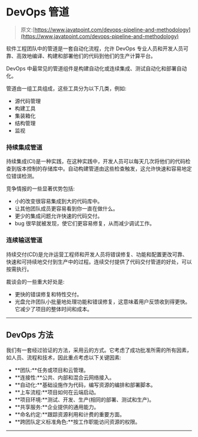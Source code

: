 # DevOps 管道

> 原文:[https://www.javatpoint.com/devops-pipeline-and-methodology](https://www.javatpoint.com/devops-pipeline-and-methodology)

软件工程团队中的管道是一套自动化流程，允许 DevOps 专业人员和开发人员可靠、高效地编译、构建和部署他们的代码到他们的生产计算平台。

DevOps 中最常见的管道组件是构建自动化或连续集成、测试自动化和部署自动化。

管道由一组工具组成，这些工具分为以下几类，例如:

*   源代码管理
*   构建工具
*   集装箱化
*   结构管理
*   监视

### 持续集成管道

持续集成(CI)是一种实践，在这种实践中，开发人员可以每天几次将他们的代码检查到版本控制的存储库中。自动构建管道由这些检查触发，这允许快速和容易地定位错误检测。

竞争情报的一些显著优势包括:

*   小的改变很容易集成到大的代码库中。
*   让其他团队成员更容易看到你一直在做什么。
*   更少的集成问题允许快速的代码交付。
*   bug 很早就被发现，使它们更容易修复，从而减少调试工作。

### 连续输送管道

持续交付(CD)是允许运营工程师和开发人员将错误修复、功能和配置更改可靠、快速和可持续地交付到生产中的过程。连续交付提供了代码交付管道的好处，可以按需执行。

裁谈会的一些重大好处是:

*   更快的错误修复和特性交付。
*   光盘允许团队小批量地处理功能和错误修复，这意味着用户反馈收到得更快。它减少了项目的整体时间和成本。

* * *

## DevOps 方法

我们有一套经过验证的方法，采用云的方式。它考虑了成功批准所需的所有因素，如人员、流程和技术，因此重点考虑以下关键因素:

*   **团队:**任务或项目和云管理。
*   **连接性:**公共、内部和混合云网络接入。
*   **自动化:**基础设施作为代码，编写资源的编排和部署脚本。
*   **上车流程:**项目如何在云端启动。
*   **项目环境:**测试、开发、生产(相同的部署、测试和生产)。
*   **共享服务:**企业提供的通用能力。
*   **命名约定:**跟踪资源利用和计费的重要方面。
*   **跨团队定义标准角色:**按工作职能访问资源的权限。

* * *
